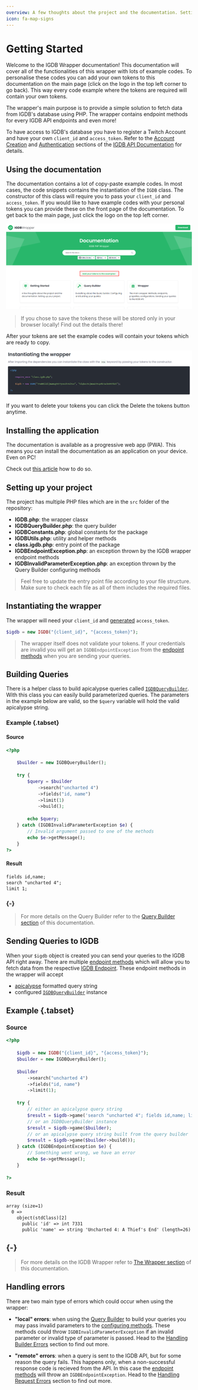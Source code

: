 ```yaml
---
overview: A few thoughts about the project and the documentation. Setting up your project.
icon: fa-map-signs
---
```


# Getting Started

Welcome to the IGDB Wrapper documentation! This documentation will cover all of the functionalities of this wrapper with lots of example codes. To personalise these codes you can add your own tokens to this documentation on the main page (click on the logo in the top left corner to go back). This way every code example where the tokens are required will contain your own tokens.

The wrapper's main purpose is to provide a simple solution to fetch data from IGDB's database using PHP. The wrapper contains endpoint methods for every IGDB API endpoints and even more!

To have access to IGDB's database you have to register a Twitch Account and have your own `client_id` and `access_token`. Refer to the [Account Creation](https://api-docs.igdb.com/#account-creation) and [Authentication](https://api-docs.igdb.com/#authentication) sections of the [IGDB API Documentation](https://api-docs.igdb.com/) for details.

## Using the documentation

The documentation contains a lot of copy-paste example codes. In most cases, the code snippets contains the instantiation of the `IGDB` class. The constructor of this class will require you to pass your `client_id` and `access_token`. If you would like to have example codes with your personal tokens you can provide these on the front page of the documentation. To get back to the main page, just click the logo on the top left corner.

![Click the link on the homescreen to set your tokens](images/set-token-link.png)

> If you chose to save the tokens these will be stored only in your browser locally! Find out the details there!

After your tokens are set the example codes will contain your tokens which are ready to copy.

![The tokens are set in the example code](images/example-code-with-token.png)

If you want to delete your tokens you can click the Delete the tokens button anytime.

## Installing the application

The documentation is available as a progressive web app (PWA). This means you can install the documentation as an application on your device. Even on PC!

Check out [this article](https://developer.mozilla.org/en-US/docs/Web/Progressive_web_apps/Guides/Installing) how to do so.

## Setting up your project

The project has multiple PHP files which are in the `src` folder of the repository:
 - **IGDB.php**: the wrapper classx
 - **IGDBQueryBuilder.php**: the query builder
 - **IGDBConstants.php**: global constants for the package
 - **IGDBUtils.php**: utility and helper methods
 - **class.igdb.php**: entry point of the package
 - **IGDBEndpointException.php**: an exception thrown by the IGDB wrapper endpoint methods
 - **IGDBInvalidParameterException.php**: an exception thrown by the Query Builder configuring methods

> Feel free to update the entry point file according to your file structure. Make sure to check each file as all of them includes the required files.

## Instantiating the wrapper

The wrapper will need your `client_id` and [generated](https://api-docs.igdb.com/#authentication) `access_token`.

```php
$igdb = new IGDB("{client_id}", "{access_token}");
```

> The wrapper itself does not validate your tokens. If your credentials are invalid you will get an `IGDBEndpointException` from the [endpoint methods](#endpoints) when you are sending your queries.

## Building Queries

There is a helper class to build apicalypse queries called [`IGDBQueryBuilder`](#query-builder). With this class you can easily build parameterized queries. The parameters in the example below are valid, so the `$query` variable will hold the valid apicalypse string.

### Example {.tabset}
#### Source
```php
<?php

    $builder = new IGDBQueryBuilder();

    try {
        $query = $builder
            ->search("uncharted 4")
            ->fields("id, name")
            ->limit(1)
            ->build();

        echo $query;
    } catch (IGDBInvalidParameterException $e) {
        // Invalid argument passed to one of the methods
        echo $e->getMessage();
    }
?>
```

#### Result
```text
fields id,name;
search "uncharted 4";
limit 1;
```
### {-}

> For more details on the Query Builder refer to the [Query Builder section](#query-builder) of this documentation.

## Sending Queries to IGDB

When your `$igdb` object is created you can send your queries to the IGDB API right away. There are multiple [endpoint methods](#endpoints) which will allow you to fetch data from the respective [IGDB Endpoint](https://api-docs.igdb.com/#endpoints). These endpoint methods in the wrapper will accept
 - [apicalypse](https://api-docs.igdb.com/#apicalypse-1) formatted query string
 - configured [`IGDBQueryBuilder`](#query-builder) instance

## Example {.tabset}
### Source
```php
<?php

    $igdb = new IGDB("{client_id}", "{access_token}");
    $builder = new IGDBQueryBuilder();

    $builder
        ->search("uncharted 4")
        ->fields("id, name")
        ->limit(1);

    try {
        // either an apicalypse query string
        $result = $igdb->game('search "uncharted 4"; fields id,name; limit 1;');
        // or an IGDBQueryBuilder instance
        $result = $igdb->game($builder);
        // or an apicalypse query string built from the query builder
        $result = $igdb->game($builder->build());
    } catch (IGDBEndpointException $e) {
        // Something went wrong, we have an error
        echo $e->getMessage();
    }

?>
```

### Result

```text
array (size=1)
  0 =>
    object(stdClass)[2]
      public 'id' => int 7331
      public 'name' => string 'Uncharted 4: A Thief's End' (length=26)
```
## {-}

> For more details on the IGDB Wrapper refer to [The Wrapper section](#the-wrapper) of this documentation.

## Handling errors

There are two main type of errors which could occur when using the wrapper:
 - **"local" errors**: when using the [Query Builder](#query-builder) to build your queries you may pass invalid parameters to the [configuring methods](#configuring-methods). These methods could throw `IGDBInvalidParameterException` if an invalid parameter or invalid type of parameter is passed. Head to the [Handling Builder Errors](#handling-builder-errors) section to find out more.

 - **"remote" errors**: when a query is sent to the IGDB API, but for some reason the query fails. This happens only, when a non-successful response code is recieved from the API. In this case the [endpoint methods](#endpoints) will throw an `IGDBEndpointException`. Head to the [Handling Request Errors](#handling-request-errors) section to find out more.
